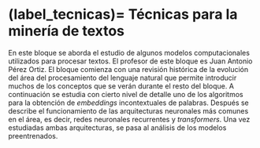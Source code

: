 
(label_tecnicas)=
Técnicas para la minería de textos
==================================

En este bloque se aborda el estudio de algunos modelos computacionales utilizados para procesar textos. El profesor de este bloque es Juan Antonio Pérez Ortiz. El bloque comienza con una revisión histórica de la evolución del área del procesamiento del lenguaje natural que permite introducir muchos de los conceptos que se verán durante el resto del bloque. A continuación se estudia con cierto nivel de detalle uno de los algoritmos para la obtención de *embeddings* incontextuales de palabras. Después se describe el funcionamiento de las arquitecturas neuronales más comunes en el área, es decir, redes neuronales recurrentes y *transformers*. Una vez estudiadas ambas arquitecturas, se pasa al análisis de los modelos preentrenados.


